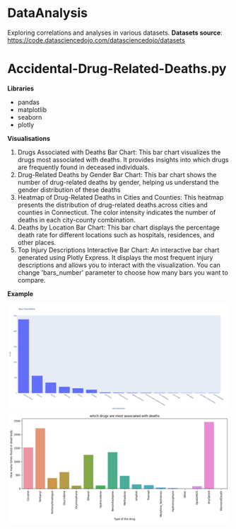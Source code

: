# DataAnalysis
Exploring correlations and analyses in various datasets. **Datasets source**: https://code.datasciencedojo.com/datasciencedojo/datasets


# Accidental-Drug-Related-Deaths.py

**Libraries**
- pandas
- matplotlib
- seaborn
- plotly

**Visualisations**
1. Drugs Associated with Deaths Bar Chart: This bar chart visualizes the drugs most associated with deaths. It provides 
   insights into which drugs are frequently found in deceased individuals.
2. Drug-Related Deaths by Gender Bar Chart: This bar chart shows the number of drug-related deaths by gender, helping us
   understand the gender distribution of these deaths
3. Heatmap of Drug-Related Deaths in Cities and Counties: This heatmap presents the distribution of drug-related deaths 
   across cities and counties in Connecticut. The color intensity indicates the number of deaths in each city-county combination.
4. Deaths by Location Bar Chart: This bar chart displays the percentage death rate for different locations such as hospitals,
   residences, and other places.
5. Top Injury Descriptions Interactive Bar Chart: An interactive bar chart generated using Plotly Express. It displays 
   the most frequent injury descriptions and allows you to interact with the visualization. You can change 'bars_number'
   parameter to choose how many bars you want to compare.


**Example**

![img.png](img.png)
![img_2.png](img_2.png)
